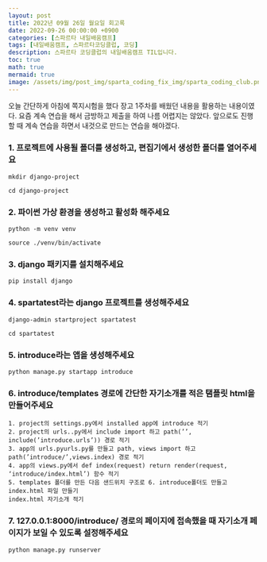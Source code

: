 ```yaml
---
layout: post
title: 2022년 09월 26일 월요일 회고록
date: 2022-09-26 00:00:00 +0900
categories: [스파르타 내일배움캠프]
tags: [내일배움캠프, 스파르타코딩클럽, 코딩]
description: 스파르타 코딩클럽의 내일배움캠프 TIL입니다.
toc: true
math: true
mermaid: true
image: /assets/img/post_img/sparta_coding_fix_img/sparta_coding_club.png
---
```

오늘 간단하게 아침에 쪽지시험을 했다 장고 1주차를 배웠던 내용을 활용하는 내용이였다. 요즘 계속 연습을 해서 금방하고 제출을 하여 나름 어렵지는 않았다. 앞으로도 진행할 때 계속 연습을 하면서 내것으로 만드는 연습을 해야겠다. 

### 1. 프로젝트에 사용될 폴더를 생성하고, 편집기에서 생성한 폴더를 열어주세요


```
mkdir django-project

cd django-project
```
### 2. 파이썬 가상 환경을 생성하고 활성화 해주세요


```
python -m venv venv

source ./venv/bin/activate
```

### 3. django 패키지를 설치해주세요

```
pip install django
```
### 4. spartatest라는 django 프로젝트를 생성해주세요


```
django-admin startproject spartatest

cd spartatest
```
### 5. introduce라는 앱을 생성해주세요

```
python manage.py startapp introduce
```

### 6. introduce/templates 경로에 간단한 자기소개를 적은 탬플릿 html을 만들어주세요

```
1. project의 settings.py에서 installed app에 introduce 적기
2. project의 urls..py에서 include import 하고 path(’’, include(’introduce.urls’)) 경로 적기
3. app의 urls.pyurls.py를 만들고 path, views import 하고 path(’introduce/’,views.index) 경로 적기
4. app의 views.py에서 def index(request) return render(request, ‘introduce/index.html’) 함수 적기
5. templates 폴더를 만든 다음 샌드위치 구조로 6. introduce폴더도 만들고 index.html 파일 만들기
index.html 자기소개 적기
```

### 7. 127.0.0.1:8000/introduce/ 경로의 페이지에 접속했을 때 자기소개 페이지가 보일 수 있도록 설정해주세요

```
python manage.py runserver
```